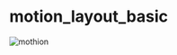 # motion_layout_basic
![mothion](https://user-images.githubusercontent.com/81470639/225961308-71dcc6f6-dbb7-441b-87de-ec2ab9104a30.gif)

